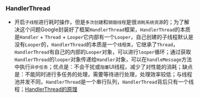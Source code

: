 ### HandlerThread
+ 开启`子线程`进行耗时操作，但是`多次创建`和`销毁线程`是很`消耗系统资源`的；为了解决这个问题Google封装好了框架`HandlerThread`框架，`HandlerThread`的本质是`Handler` + `Thread` + `Looper`它内部有一个`Looper`，自己创建的子线程默认是没有`Looper`的，`HandlerThread`的本质是一个`线程类`，它继承了`Thread`，`HandlerThread`有自己的内部的`Looper`对象，可以进行`looper`循环；通过获取`HandlerThread`的`looper`对象传递给`Handler`对象，可以在`handleMessage`方法中执行`异步任务`；优点是：不会干扰或`阻塞`UI线程，减少了对性能的消耗；缺点是：不能同时进行多任务的处理，需要等待进行处理，处理效率较低；与线程池并发不同，`HandlerThread`是一个串行队列，`HandlerThread`背后只有一个线程；[HandlerThread的原理](https://github.com/ningbaoqi/Handler/commit/02c908c81d92b220359543b8fa4962855bba5aa8)
